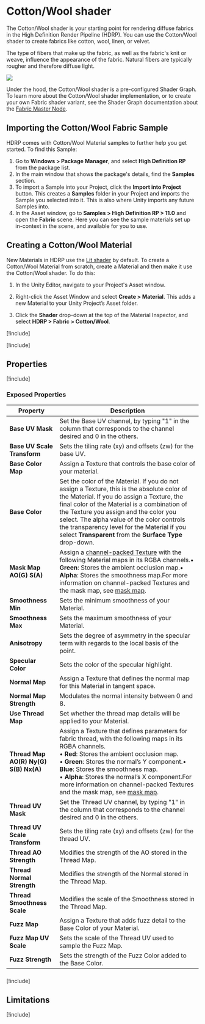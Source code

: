 # Cotton/Wool shader

The Cotton/Wool shader is your starting point for rendering diffuse fabrics in the High Definition Render Pipeline (HDRP). You can use the Cotton/Wool shader to create fabrics like cotton, wool, linen, or velvet.

The type of fibers that make up the fabric, as well as the fabric's knit or weave, influence the appearance of the fabric. Natural fibers are typically rougher and therefore diffuse light.

![](Images/HDRPFeatures-CottonShader.png)

Under the hood, the Cotton/Wool shader is a pre-configured Shader Graph. To learn more about the Cotton/Wool shader implementation, or to create your own Fabric shader variant, see the Shader Graph documentation about the [Fabric Master Node](Master-Node-Fabric.md).

## Importing the Cotton/Wool Fabric Sample

HDRP comes with Cotton/Wool Material samples to further help you get started. To find this Sample:

1. Go to **Windows > Package Manager**, and select **High Definition RP** from the package list.
2. In the main window that shows the package's details, find the **Samples** section.
3. To import a Sample into your Project, click the **Import into Project** button. This creates a **Samples** folder in your Project and imports the Sample you selected into it. This is also where Unity imports any future Samples into.
4. In the Asset window, go to **Samples > High Definition RP > 11.0** and open the **Fabric** scene. Here you can see the sample materials set up in-context in the scene, and available for you to use.



## Creating a Cotton/Wool Material

New Materials in HDRP use the [Lit shader](Lit-Shader.md) by default. To create a Cotton/Wool Material from scratch, create a Material and then make it use the Cotton/Wool shader. To do this:

1. In the Unity Editor, navigate to your Project's Asset window.

2. Right-click the Asset Window and select **Create > Material**. This adds a new Material to your Unity Project’s Asset folder.

3. Click the **Shader** drop-down at the top of the Material Inspector, and select **HDRP > Fabric > Cotton/Wool**.



[!include[](snippets/thread-map.md)]

[!include[](snippets/fuzz-map.md)]

## Properties

[!include[](snippets/shader-properties/surface-options/lit-surface-options.md)]

### Exposed Properties

| **Property**                          | **Description**                                              |
| ------------------------------------- | ------------------------------------------------------------ |
| **Base UV Mask**                      | Set the Base UV channel, by typing "1" in the column that corresponds to the channel desired and 0 in the others. |
| **Base UV Scale Transform**           | Sets the tiling rate (xy) and offsets (zw) for the base UV.  |
| **Base Color Map**                    | Assign a Texture that controls the base color of your material. |
| **Base Color**                        | Set the color of the Material. If you do not assign a Texture, this is the absolute color of the Material. If you do assign a Texture, the final color of the Material is a combination of the Texture you assign and the color you select. The alpha value of the color controls the transparency level for the Material if you select **Transparent** from the **Surface Type** drop-down. |
| **Mask Map AO(G) S(A)**               | Assign a [channel-packed Texture](Glossary.md#channel-packing) with the following Material maps in its RGBA channels.• **Green**: Stores the ambient occlusion map.• **Alpha**: Stores the smoothness map.For more information on channel-packed Textures and the mask map, see [mask map](Mask-Map-and-Detail-Map.md#mask-map). |
| **Smoothness Min**                    | Sets the minimum smoothness of your Material.                |
| **Smoothness Max**                    | Sets the maximum smoothness of your Material.                |
| **Anisotropy**                        | Sets the degree of asymmetry in the specular term with regards to the local basis of the point. |
| **Specular Color**                    | Sets the color of the specular highlight.                    |
| **Normal Map**                        | Assign a Texture that defines the normal map for this Material in tangent space. |
| **Normal Map Strength**               | Modulates the normal intensity between 0 and 8.              |
| **Use Thread Map**                    | Set whether the thread map details will be applied to your Material. |
| **Thread Map AO(R) Ny(G) S(B) Nx(A)** | Assign a Texture that defines parameters for fabric thread, with the following maps in its RGBA channels.<br/>&#8226; **Red**: Stores the ambient occlusion map.<br/>&#8226; **Green**: Stores the normal’s Y component.• **Blue**: Stores the smoothness map.<br/>&#8226; **Alpha**: Stores the normal’s X component.For more information on channel-packed Textures and the mask map, see [mask map](Mask-Map-and-Detail-Map.md#mask-map). |
| **Thread UV Mask**                    | Set the Thread UV channel, by typing "1" in the column that corresponds to the channel desired and 0 in the others. |
| **Thread UV Scale Transform**         | Sets the tiling rate (xy) and offsets (zw) for the thread UV. |
| **Thread AO Strength**                | Modifies the strength of the AO stored in the Thread Map.    |
| **Thread Normal Strength**            | Modifies the strength of the Normal stored in the Thread Map. |
| **Thread Smoothness Scale**           | Modifies the scale of the Smoothness stored in the Thread Map. |
| **Fuzz Map**                          | Assign a Texture that adds fuzz detail to the Base Color of your Material. |
| **Fuzz Map UV Scale**                 | Sets the scale of the Thread UV used to sample the Fuzz Map. |
| **Fuzz Strength**                     | Sets the strength of the Fuzz Color added to the Base Color. |

###
[!include[](snippets/shader-properties/advanced-options/lit-advanced-options.md)]

## Limitations

[!include[](snippets/area-light-material-support-disclaimer.md)]
